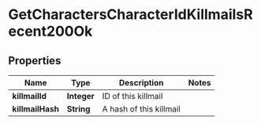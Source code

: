 
# GetCharactersCharacterIdKillmailsRecent200Ok

## Properties
Name | Type | Description | Notes
------------ | ------------- | ------------- | -------------
**killmailId** | **Integer** | ID of this killmail | 
**killmailHash** | **String** | A hash of this killmail | 



